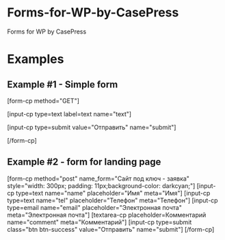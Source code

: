 Forms-for-WP-by-CasePress
=========================

Forms for WP by CasePress


# Examples
## Example #1 - Simple form

[form-cp method="GET"]

[input-cp type=text label=text name="text"]

[input-cp type=submit value="Отправить" name="submit"]

[/form-cp]


## Example #2 - form for landing page

[form-cp method="post" name_form="Сайт под ключ - заявка" style="width: 300px; padding: 11px;background-color: darkcyan;"]
[input-cp type=text name="name" placeholder="Имя" meta="Имя"]
[input-cp type=text name="tel" placeholder="Телефон" meta="Телефон"]
[input-cp type=email name="email" placeholder="Электронная почта" meta="Электронная почта"]
[textarea-cp placeholder=Комментарий name="comment" meta="Комментарий"]
[input-cp type=submit class="btn btn-success" value="Отправить" name="submit"]
[/form-cp]
